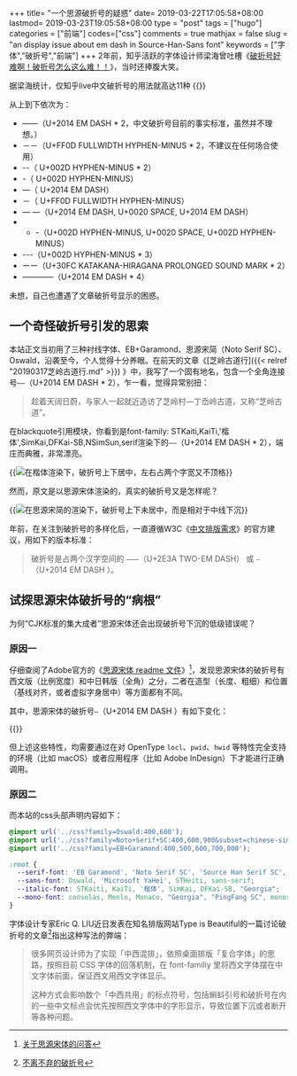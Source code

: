 +++
title= "一个思源破折号的疑惑"
date= 2019-03-22T17:05:58+08:00
lastmod= 2019-03-23T19:05:58+08:00
type = "post"
tags = ["hugo"]
categories = ["前端"]
codes=["css"]
comments = true
mathjax = false
slug = "an display issue about em dash in Source-Han-Sans font"
keywords = ["字体","破折号","前端"]
+++
2年前，知乎活跃的字体设计师梁海曾吐槽《[破折号好难啊！破折号怎么这么难！！](https://zhuanlan.zhihu.com/p/23889364)》，当时还捧腹大笑。

据梁海统计，仅知乎live中文破折号的用法就高达11种
{{<img src="https://ian2.oss-cn-hangzhou.aliyuncs.com/clt6/20190322171500.png" alt="">}}
<!--more-->
从上到下依次为：

-  ——（U+2014 EM DASH * 2，中文破折号目前的事实标准，虽然并不理想。）
-  －－（U+FF0D FULLWIDTH HYPHEN-MINUS * 2，不建议在任何场合使用）
-  --（ U+002D HYPHEN-MINUS * 2）
-  -（ U+002D HYPHEN-MINUS）
-  —（ U+2014 EM DASH）
-  －（ U+FF0D FULLWIDTH HYPHEN-MINUS）
-  — —（U+2014 EM DASH, U+0020 SPACE, U+2014 EM DASH）
-  - -（U+002D HYPHEN-MINUS, U+0020 SPACE, U+002D HYPHEN-MINUS）
-  ---（U+002D HYPHEN-MINUS * 3）
-  ーー（U+30FC KATAKANA-HIRAGANA PROLONGED SOUND MARK * 2）
-  ————（U+2014 EM DASH * 4）

未想，自己也遭遇了文章破折号显示的困惑。

## 一个奇怪破折号引发的思索
本站正文当初用了三种衬线字体、EB+Garamond、思源宋简（Noto Serif  SC）、Oswald，沿袭至今，个人觉得十分养眼。在前天的文章《[芝岭古道行]({{< relref "20190317芝岭古道行.md" >}}) 》中，我写了一个固有地名，包含一个全角连接号`——`（U+2014 EM DASH * 2），乍一看，觉得异常别扭：

>趁着天阔日蔚，与家人一起就近造访了芝岭村—丁岙岭古道，又称“芝岭古道”。

在blackquote引用模块，你看到是font-family: STKaiti,KaiTi,'楷体',SimKai,DFKai-SB,NSimSun,serif渲染下的`——`（U+2014 EM DASH * 2），端庄而典雅，非常漂亮。

{{<img src="https://ian2.oss-cn-hangzhou.aliyuncs.com/clt6/2019-03-22%20at%2017.42.jpg" alt="在楷体渲染下，破折号上下居中，左右占两个字宽又不顶格">}}

然而，原文是以思源宋体渲染的，真实的破折号又是怎样呢？

{{<img src="https://ian2.oss-cn-hangzhou.aliyuncs.com/clt6/2019-03-22%20at%2019.43.jpg" alt="在思源宋简的渲染下，破折号上下未居中，而是相对于中线下沉">}}

年前，在关注到破折号的多样化后，一直遵循W3C《[中文排版需求](https://www.w3.org/TR/clreq/#indication_punctuation_marks)》的官方建议，用如下的版本标准：

> 破折号是占两个汉字空间的 `⸺`（U+2E3A TWO-EM DASH） 或 `—`（U+2014 EM DASH ）。

## 试探思源宋体破折号的“病根”
为何“CJK标准的集大成者”思源宋体还会出现破折号下沉的低级错误呢？

###  原因一

仔细查阅了Adobe官方的《[思源宋体 readme 文件](https://github.com/adobe-fonts/source-han-serif/raw/release/SourceHanSerifReadMe.pdf)》[^1]，发现思源宋体的破折号有西文版（比例宽度）和中日韩版（全角）之分，二者在造型（长度、粗细）和位置（基线对齐，或者虚拟字身居中）等方面都有不同。

其中，思源宋体的破折号`—`（U+2014 EM DASH ）有如下变化：

{{<img src="https://ian2.oss-cn-hangzhou.aliyuncs.com/clt6/2019-03-22%20at%2018.27.jpg" alt="">}}

但上述这些特性，均需要通过在对 OpenType `locl`、`pwid`、`hwid` 等特性完全支持的环境（比如 macOS）或者应用程序（比如 Adobe InDesign）下才能进行正确调用。

###  原因二

而本站的css头部声明内容如下：

```css
@import url('../css?family=Oswald:400,600');
@import url('../css?family=Noto+Serif+SC:400,600,900&subset=chinese-simplified');
@import url('../css?family=EB+Garamond:400,500,600,700,800');

:root {
  --serif-font: 'EB Garamond', 'Noto Serif SC', 'Source Han Serif SC', source-han-serif-sc, FangSong, STFangsong, KaiTi, STKaiti, serif;
  --sans-font: Oswald, 'Microsoft YaHei', STHeiti, sans-serif;
  --italic-font: STKaiti, KaiTi, '楷体', SimKai, DFKai-SB, "Georgia";
  --mono-font: consolas, Menlo, Monaco, "Georgia", "PingFang SC", monospace;
}
```

字体设计专家Eric Q. LIU近日发表在知名排版网站Type is Beautiful的一篇讨论破折号的文章[^2]指出这种写法的弊端：

>很多网页设计师为了实现「中西混排」，依照桌面排版「复合字体」的思路，按照目前 CSS 字体的回落机制，在 font-familiy 里将西文字体摆在中文字体前面，保证西文用西文字体显示。
>
>这种方式会影响数个「中西共用」的标点符号，包括蝌蚪引号和破折号在内的一些中文标点会优先按照西文字体中的字形显示，导致位置下沉或者断开等各种问题。

[^1]: [关于思源宋体的问答](https://thetype.com/2017/04/11961/)
[^2]:[不离不弃的破折号](https://thetype.com/2019/03/14918/)
